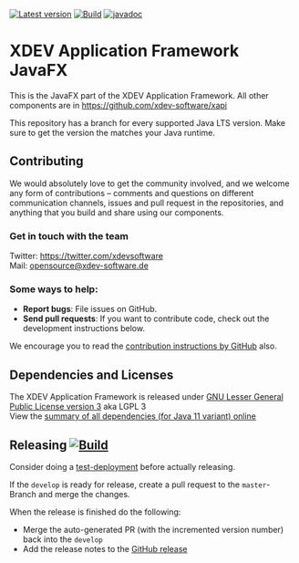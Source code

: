 [![Latest version](https://img.shields.io/maven-central/v/com.xdev-software/xapi-fx)](https://mvnrepository.com/artifact/com.xdev-software/xapi-fx)
[![Build](https://img.shields.io/github/workflow/status/xdev-software/xapi-fx/Check%20Build/develop)](https://github.com/xdev-software/xapi-fx/actions/workflows/checkBuild.yml?query=branch%3Adevelop)
[![javadoc](https://javadoc.io/badge2/com.xdev-software/xapi-fx/javadoc.svg)](https://javadoc.io/doc/com.xdev-software/xapi-fx) 

# XDEV Application Framework JavaFX
This is the JavaFX part of the XDEV Application Framework. All other components are in https://github.com/xdev-software/xapi

This repository has a branch for every supported Java LTS version. Make sure to get the version the matches your Java runtime.

## Contributing

We would absolutely love to get the community involved, and we welcome any form of contributions – comments and questions on different communication channels, issues and pull request in the repositories, and anything that you build and share using our components.

### Get in touch with the team

Twitter: https://twitter.com/xdevsoftware<br/>
Mail: opensource@xdev-software.de

### Some ways to help:

- **Report bugs**: File issues on GitHub.
- **Send pull requests**: If you want to contribute code, check out the development instructions below.

We encourage you to read the [contribution instructions by GitHub](https://guides.github.com/activities/contributing-to-open-source/#contributing) also.

## Dependencies and Licenses
The XDEV Application Framework is released under [GNU Lesser General Public License version 3](https://www.gnu.org/licenses/lgpl-3.0.en.html) aka LGPL 3<br/>
View the [summary of all dependencies (for Java 11 variant) online](https://xdev-software.github.io/xapi-fx/dependencies/)

## Releasing [![Build](https://img.shields.io/github/workflow/status/xdev-software/xapi-fx/Release?label=Release)](https://github.com/xdev-software/xapi-fx/actions/workflows/release.yml)
Consider doing a [test-deployment](https://github.com/xdev-software/xapi-fx/actions/workflows/test-deploy.yml?query=branch%3Adevelop) before actually releasing.

If the ``develop`` is ready for release, create a pull request to the ``master``-Branch and merge the changes.

When the release is finished do the following:
* Merge the auto-generated PR (with the incremented version number) back into the ``develop``
* Add the release notes to the [GitHub release](https://github.com/xdev-software/xapi-fx/releases/latest)
